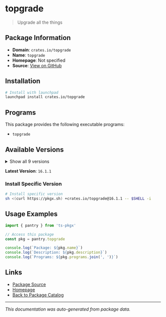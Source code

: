 # topgrade

> Upgrade all the things

## Package Information

- **Domain**: `crates.io/topgrade`
- **Name**: `topgrade`
- **Homepage**: Not specified
- **Source**: [View on GitHub](https://github.com/pkgxdev/pantry/tree/main/projects/crates.io/topgrade/package.yml)

## Installation

```bash
# Install with launchpad
launchpad install crates.io/topgrade
```

## Programs

This package provides the following executable programs:

- `topgrade`

## Available Versions

<details>
<summary>Show all 9 versions</summary>

- `16.1.1`, `16.1.0`, `16.0.4`, `16.0.3`, `16.0.2`
- `16.0.1`, `16.0.0`, `15.0.0`, `14.0.1`

</details>

**Latest Version**: `16.1.1`

### Install Specific Version

```bash
# Install specific version
sh <(curl https://pkgx.sh) +crates.io/topgrade@16.1.1 -- $SHELL -i
```

## Usage Examples

```typescript
import { pantry } from 'ts-pkgx'

// Access this package
const pkg = pantry.topgrade

console.log(`Package: ${pkg.name}`)
console.log(`Description: ${pkg.description}`)
console.log(`Programs: ${pkg.programs.join(', ')}`)
```

## Links

- [Package Source](https://github.com/pkgxdev/pantry/tree/main/projects/crates.io/topgrade/package.yml)
- [Homepage](#)
- [Back to Package Catalog](../../../package-catalog.md)

---

*This documentation was auto-generated from package data.*
